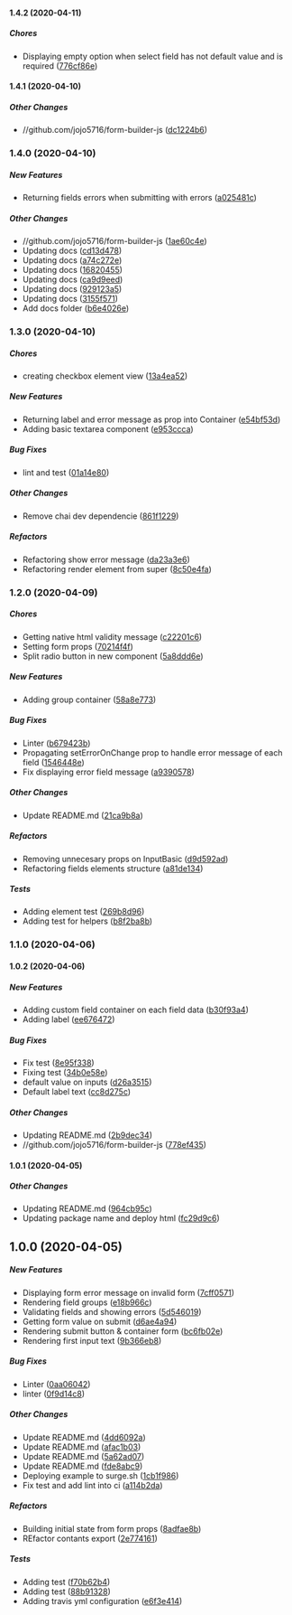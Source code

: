 #### 1.4.2 (2020-04-11)

##### Chores

*  Displaying empty option when select field has not default value and is required ([776cf86e](https://github.com/jojo5716/form-builder-js/commit/776cf86ef3ba30be506ca36a203a0a026a37330e))

#### 1.4.1 (2020-04-10)

##### Other Changes

* //github.com/jojo5716/form-builder-js ([dc1224b6](https://github.com/jojo5716/form-builder-js/commit/dc1224b6085db02cb7c2c81efa2c4d0ea3184b5b))

### 1.4.0 (2020-04-10)

##### New Features

*  Returning fields errors when submitting with errors ([a025481c](https://github.com/jojo5716/form-builder-js/commit/a025481ce0f833e841d68df569285894ae8be980))

##### Other Changes

* //github.com/jojo5716/form-builder-js ([1ae60c4e](https://github.com/jojo5716/form-builder-js/commit/1ae60c4eb485639bf34f6758ff33d788b30879c3))
*  Updating docs ([cd13d478](https://github.com/jojo5716/form-builder-js/commit/cd13d478c4ee5b6f3a2529d6fab124b3fa36448b))
*  Updating docs ([a74c272e](https://github.com/jojo5716/form-builder-js/commit/a74c272e962d92d9e2afb7e2edcb68c21a7d1df3))
*  Updating docs ([16820455](https://github.com/jojo5716/form-builder-js/commit/168204555633d71e8f1b5337ea7939dacd390b89))
*  Updating docs ([ca9d9eed](https://github.com/jojo5716/form-builder-js/commit/ca9d9eedfccfef5848e367ef48bb3a05eca52939))
*  Updating docs ([929123a5](https://github.com/jojo5716/form-builder-js/commit/929123a5b70b6d90feeba809afb85e8648cf4c74))
*  Updating docs ([3155f571](https://github.com/jojo5716/form-builder-js/commit/3155f57121680f626bb51e55a1e567088437a419))
*  Add docs folder ([b6e4026e](https://github.com/jojo5716/form-builder-js/commit/b6e4026eb16d88fc5f6fc41d28dfd01e51de9b7b))

### 1.3.0 (2020-04-10)

##### Chores

*  creating checkbox element view ([13a4ea52](https://github.com/jojo5716/form-builder-js/commit/13a4ea524dc5d2001419dbcbe1cb895c6b7886db))

##### New Features

*  Returning label and error message as prop into Container ([e54bf53d](https://github.com/jojo5716/form-builder-js/commit/e54bf53d0f4a24f56db43238edfa32b97e2e5b49))
*  Adding basic textarea component ([e953ccca](https://github.com/jojo5716/form-builder-js/commit/e953ccca303a38b65f638dc928e8c0fe06ab827b))

##### Bug Fixes

*  lint and test ([01a14e80](https://github.com/jojo5716/form-builder-js/commit/01a14e80950f93694b152026866abdcddf481101))

##### Other Changes

*  Remove chai dev dependencie ([861f1229](https://github.com/jojo5716/form-builder-js/commit/861f12294811012b2714435229949d9e21b0e692))

##### Refactors

*  Refactoring show error message ([da23a3e6](https://github.com/jojo5716/form-builder-js/commit/da23a3e6421125d8ba426a853308b2d6468ac8b7))
*  Refactoring render element from super ([8c50e4fa](https://github.com/jojo5716/form-builder-js/commit/8c50e4fab06756c55e58a628b2fc43e0f5d33b48))

### 1.2.0 (2020-04-09)

##### Chores

*  Getting native html validity message ([c22201c6](https://github.com/jojo5716/form-builder-js/commit/c22201c60602f14e418448becb5dc3054401f694))
*  Setting form props ([70214f4f](https://github.com/jojo5716/form-builder-js/commit/70214f4f1f5c333294c30248dec8827ae7f54eea))
*  Split radio button in new component ([5a8ddd6e](https://github.com/jojo5716/form-builder-js/commit/5a8ddd6e71d5df644686c110042f3813337a7591))

##### New Features

*  Adding group container ([58a8e773](https://github.com/jojo5716/form-builder-js/commit/58a8e77375d3f292bca6fffa11de9ae93ca1db5d))

##### Bug Fixes

*  Linter ([b679423b](https://github.com/jojo5716/form-builder-js/commit/b679423b8c207c836cb1a71dd439eade13cf6830))
*  Propagating setErrorOnChange prop to handle error message of each field ([1546448e](https://github.com/jojo5716/form-builder-js/commit/1546448e404f023a76f6a1500114de36877cb1e3))
*  Fix displaying error field message ([a9390578](https://github.com/jojo5716/form-builder-js/commit/a939057895d388df8f3a464142c11364a1466d2f))

##### Other Changes

*  Update README.md ([21ca9b8a](https://github.com/jojo5716/form-builder-js/commit/21ca9b8ad6bd1599b3a4e6fc59332181d04badb6))

##### Refactors

*  Removing unnecesary props on InputBasic ([d9d592ad](https://github.com/jojo5716/form-builder-js/commit/d9d592ade3f97ff42762d8200aea0195eb8817e0))
*  Refactoring fields elements structure ([a81de134](https://github.com/jojo5716/form-builder-js/commit/a81de1346caea198bb5e6b36ddf7f5a9d4babc12))

##### Tests

*  Adding element test ([269b8d96](https://github.com/jojo5716/form-builder-js/commit/269b8d9675fd829a66ab7ead9edfebf3644397d5))
*  Adding test for helpers ([b8f2ba8b](https://github.com/jojo5716/form-builder-js/commit/b8f2ba8b9e3a973a925b0f819da9668ea1928a39))

### 1.1.0 (2020-04-06)

#### 1.0.2 (2020-04-06)

##### New Features

*  Adding custom field container on each field data ([b30f93a4](https://github.com/jojo5716/form-builder-js/commit/b30f93a404bc28a7686186994ab263e17a6437fb))
*  Adding label ([ee676472](https://github.com/jojo5716/form-builder-js/commit/ee6764729e135185b2a2cf5625a7df3d4fa14ecf))

##### Bug Fixes

*  Fix test ([8e95f338](https://github.com/jojo5716/form-builder-js/commit/8e95f338ec57619e2cceeca4b29d4443a37eb661))
*  Fixing test ([34b0e58e](https://github.com/jojo5716/form-builder-js/commit/34b0e58e972a7dca41de886dc2472f6733e650b3))
*  default value on inputs ([d26a3515](https://github.com/jojo5716/form-builder-js/commit/d26a3515bec948dd6dc738f595409bb354c0c6fc))
*  Default label text ([cc8d275c](https://github.com/jojo5716/form-builder-js/commit/cc8d275c76eb6660671ebd775f61ccdc2b18815f))

##### Other Changes

*  Updating README.md ([2b9dec34](https://github.com/jojo5716/form-builder-js/commit/2b9dec344c3438f6501b298b3f4b884704277209))
* //github.com/jojo5716/form-builder-js ([778ef435](https://github.com/jojo5716/form-builder-js/commit/778ef435a4824ba5385befff79a98937e145bc9c))

#### 1.0.1 (2020-04-05)

##### Other Changes

*  Updating README.md ([964cb95c](https://github.com/jojo5716/form-builder-js/commit/964cb95ca955a1c6784b7ffc5da22d10ceaeb2e8))
*  Updating package name and deploy html ([fc29d9c6](https://github.com/jojo5716/form-builder-js/commit/fc29d9c69f74d3737251f55874a09bd9d1c1c5b3))

## 1.0.0 (2020-04-05)

##### New Features

*  Displaying form error message on invalid form ([7cff0571](https://github.com/jojo5716/form-builder-js/commit/7cff0571854311472ee1cc6ea570767374f547ec))
*  Rendering field groups ([e18b966c](https://github.com/jojo5716/form-builder-js/commit/e18b966c32c88c51dc41ed8b99b0e6bfe88ffa20))
*  Validating fields and showing errors ([5d546019](https://github.com/jojo5716/form-builder-js/commit/5d546019dffb6bffc53b430a2bee125982d423aa))
*  Getting form value on submit ([d6ae4a94](https://github.com/jojo5716/form-builder-js/commit/d6ae4a94d0a738e1150d6f2325421a95846f0004))
*  Rendering submit button & container form ([bc6fb02e](https://github.com/jojo5716/form-builder-js/commit/bc6fb02ea494632f7c81f0b1a441859aa663be65))
*  Rendering first input text ([9b366eb8](https://github.com/jojo5716/form-builder-js/commit/9b366eb830d3dfd66f9e40d47c580d8e3b667c46))

##### Bug Fixes

*  Linter ([0aa06042](https://github.com/jojo5716/form-builder-js/commit/0aa06042dbd2d6ec681b9223361449463d431d15))
*  linter ([0f9d14c8](https://github.com/jojo5716/form-builder-js/commit/0f9d14c82737f94b90fea10409f646bf29b28247))

##### Other Changes

*  Update README.md ([4dd6092a](https://github.com/jojo5716/form-builder-js/commit/4dd6092a2c7a9207c3f6827009e4c0bab9c63994))
*  Update README.md ([afac1b03](https://github.com/jojo5716/form-builder-js/commit/afac1b03fb1df3f8474007bcf17704a6fbe8fac5))
*  Update README.md ([5a62ad07](https://github.com/jojo5716/form-builder-js/commit/5a62ad07c33605054e3dc77ade7195d1887fafa1))
*  Update README.md ([fde8abc9](https://github.com/jojo5716/form-builder-js/commit/fde8abc93fdc6f3927c2eeb89c77e06db3393e88))
*  Deploying example to surge.sh ([1cb1f986](https://github.com/jojo5716/form-builder-js/commit/1cb1f9863f21354ad5f30a01abca8c4138839611))
*  Fix test and add lint into ci ([a114b2da](https://github.com/jojo5716/form-builder-js/commit/a114b2da66cddbe0a0287ad290dd747c70611a2a))

##### Refactors

*  Building initial state from form props ([8adfae8b](https://github.com/jojo5716/form-builder-js/commit/8adfae8b9fe08d063e9b73d576e10a5bcb992749))
*  REfactor contants export ([2e774161](https://github.com/jojo5716/form-builder-js/commit/2e77416102ecd984ee3ee123df4f2d544e481220))

##### Tests

*  Adding test ([f70b62b4](https://github.com/jojo5716/form-builder-js/commit/f70b62b4024c5b6105b097b638509d835157680a))
*  Adding test ([88b91328](https://github.com/jojo5716/form-builder-js/commit/88b9132846e50b2527cf0d1a455479e2b8d2c0fe))
*  Adding travis yml configuration ([e6f3e414](https://github.com/jojo5716/form-builder-js/commit/e6f3e414038fe986506761569f15585034771368))


